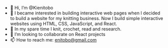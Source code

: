 - 👋 Hi, I’m @Kienitobo
- 👀 I became interested in building interactive web pages when I decided to build a website for my knitting business. Now I build simple interactive websites using HTML, CSS, JavaScript, and React.  
- 🌱 In my spare time I knit, crochet, read and research.
- 💞️ I’m looking to collaborate on React projects
- 📫 How to reach me: enitobo@gmail.com

<!---
Kienitobo/Kienitobo is a ✨ special ✨ repository because its `README.md` (this file) appears on your GitHub profile.
You can click the Preview link to take a look at your changes.
--->
